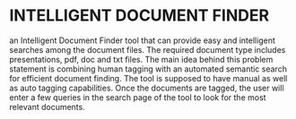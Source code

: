 # INTELLIGENT DOCUMENT FINDER 
 an Intelligent Document Finder tool that can provide easy and intelligent searches among the document files. The required document type includes presentations, pdf, doc and txt files. The main idea behind this problem statement is combining human tagging with an automated semantic search for efficient document finding. The tool is supposed to have manual as well as auto tagging capabilities. Once the documents are tagged, the user will enter a few queries in the search page of the tool to look for the most relevant documents.
